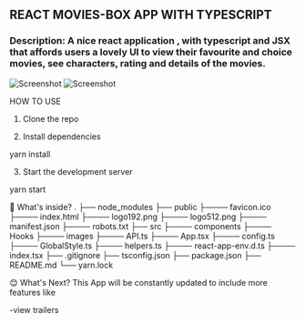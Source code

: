 ## REACT MOVIES-BOX APP WITH TYPESCRIPT

### Description: A nice react application , with typescript and JSX that affords users a lovely UI to view their favourite and choice movies, see characters, rating and details of the movies.

![Screenshot](screenshot1.png)
![Screenshot](screenshot2.png)

HOW TO USE

1. Clone the repo

2. Install dependencies

yarn install

3. Start the development server

yarn start

🧐 What's inside?
.
├── node_modules
├── public
├──── favicon.ico
├──── index.html
├──── logo192.png
├──── logo512.png
├──── manifest.json
├──── robots.txt
├── src
├──── components
├──── Hooks
├──── images
├──── API.ts
├──── App.tsx
├──── config.ts
├──── GlobalStyle.ts
├──── helpers.ts
├──── react-app-env.d.ts
├──── index.tsx
├── .gitignore
├── tsconfig.json
├── package.json
├── README.md
└── yarn.lock

😊 What's Next?
This App will be constantly updated to include more features like

-view trailers
